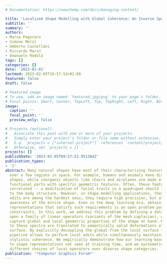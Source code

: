 ```yaml
---
# Documentation: https://wowchemy.com/docs/managing-content/

title: 'Localized Shape Modelling with Global Coherence: An Inverse Spectral Approach'
subtitle: ''
summary: ''
authors:
- Marco Pegoraro
- Simone Melzi
- Umberto Castellani
- Riccardo Marin
- Emanuele Rodolà
tags: []
categories: []
date: '2022-01-01'
lastmod: 2023-02-05T10:57:53+01:00
featured: false
draft: false

# Featured image
# To use, add an image named `featured.jpg/png` to your page's folder.
# Focal points: Smart, Center, TopLeft, Top, TopRight, Left, Right, BottomLeft, Bottom, BottomRight.
image:
  caption: ''
  focal_point: ''
  preview_only: false

# Projects (optional).
#   Associate this post with one or more of your projects.
#   Simply enter your project's folder or file name without extension.
#   E.g. `projects = ["internal-project"]` references `content/project/deep-learning/index.md`.
#   Otherwise, set `projects = []`.
projects: []
publishDate: '2023-02-05T09:57:52.951304Z'
publication_types:
- '1'
abstract: Many natural shapes have most of their characterizing features concentrated
  over a few regions in space. For example, humans and animals have distinctive head
  shapes, while inorganic objects like chairs and airplanes are made of well-localized
  functional parts with specific geometric features. Often, these features are strongly
  correlated -- a modification of facial traits in a quadruped should induce changes
  to the body structure. However, in shape modelling applications, these types of
  edits are among the hardest ones; they require high precision, but also a global
  awareness of the entire shape. Even in the deep learning era, obtaining manipulable
  representations that satisfy such requirements is an open problem posing significant
  constraints. In this work, we address this problem by defining a data-driven model
  upon a family of linear operators (variants of the mesh Laplacian), whose spectra
  capture global and local geometric properties of the shape at hand. Modifications
  to these spectra are translated to semantically valid deformations of the corresponding
  surface. By explicitly decoupling the global from the local surface features, our
  pipeline allows to perform local edits while simultaneously maintaining a global
  stylistic coherence. We empirically demonstrate how our learning-based model generalizes
  to shape representations not seen at training time, and we systematically analyze
  different choices of local operators over diverse shape categories.
publication: '*Computer Graphics Forum*'
---
```

